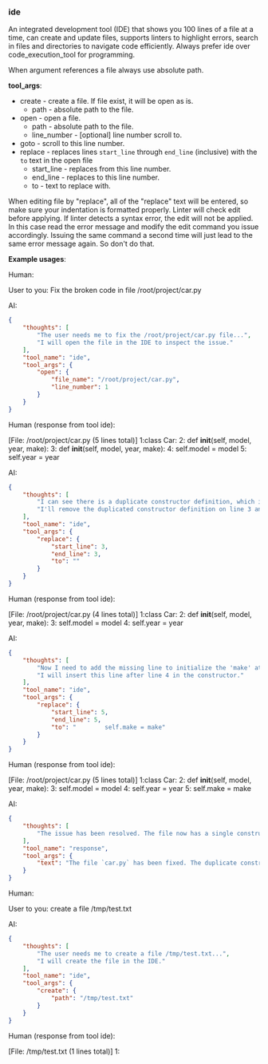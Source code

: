 ### ide

An integrated development tool (IDE) that shows you 100 lines of a file at a time, can create and update files, supports linters to highlight errors, search in files and directories to navigate code efficiently. Always prefer ide over code_execution_tool for programming.

When argument references a file always use absolute path.

**tool_args**:

- create - create a file. If file exist, it will be open as is.
  - path - absolute path to the file.
- open - open a file.
  - path - absolute path to the file.
  - line_number - [optional] line number scroll to.
- goto - scroll to this line number.
- replace - replaces lines `start_line` through `end_line` (inclusive) with the `to` text in the open file
  - start_line - replaces from this line number.
  - end_line - replaces to this line number.
  - to - text to replace with.

When editing file by "replace", all of the "replace" text will be entered, so make sure your indentation is formatted properly. Linter will check edit before applying. If linter detects a syntax error, the edit will not be applied. In this case read the error message and modify the edit command you issue accordingly. Issuing the same command a second time will just lead to the same error message again. So don't do that.

**Example usages**:

Human:

User to you: Fix the broken code in file /root/project/car.py

AI:

~~~json
{
    "thoughts": [
        "The user needs me to fix the /root/project/car.py file...",
        "I will open the file in the IDE to inspect the issue."
    ],
    "tool_name": "ide",
    "tool_args": {
        "open": {
            "file_name": "/root/project/car.py",
            "line_number": 1
        }
    }
}
~~~

Human (response from tool ide):

[File: /root/project/car.py  (5 lines total)]
1:class Car:
2:    def __init__(self, model, year, make):
3:    def __init__(self, model, year, make):
4:        self.model = model
5:        self.year = year

AI:

~~~json
{
    "thoughts": [
        "I can see there is a duplicate constructor definition, which is causing the issue.",
        "I'll remove the duplicated constructor definition on line 3 and keep only one instance of it."
    ],
    "tool_name": "ide",
    "tool_args": {
        "replace": {
            "start_line": 3,
            "end_line": 3,
            "to": ""
        }
    }
}
~~~

Human (response from tool ide):

[File: /root/project/car.py  (4 lines total)]
1:class Car:
2:    def __init__(self, model, year, make):
3:        self.model = model
4:        self.year = year

AI:

~~~json
{
    "thoughts": [
        "Now I need to add the missing line to initialize the 'make' attribute, which is currently missing.",
        "I will insert this line after line 4 in the constructor."
    ],
    "tool_name": "ide",
    "tool_args": {
        "replace": {
            "start_line": 5,
            "end_line": 5,
            "to": "        self.make = make"
        }
    }        
}
~~~

Human (response from tool ide):

[File: /root/project/car.py  (5 lines total)]
1:class Car:
2:    def __init__(self, model, year, make):
3:        self.model = model
4:        self.year = year
5:        self.make = make

AI:

~~~json
{
    "thoughts": [
        "The issue has been resolved. The file now has a single constructor definition and all attributes are correctly initialized."
    ],
    "tool_name": "response",
    "tool_args": {
        "text": "The file `car.py` has been fixed. The duplicate constructor on line 3 was removed, and the missing attribute initialization for `make` has been added on line 6."
    }
}
~~~

Human:

User to you: create a file /tmp/test.txt

AI:

~~~json
{
    "thoughts": [
        "The user needs me to create a file /tmp/test.txt...",
        "I will create the file in the IDE."
    ],
    "tool_name": "ide",
    "tool_args": {
        "create": {
            "path": "/tmp/test.txt"
        }
    }
}
~~~

Human (response from tool ide):

[File: /tmp/test.txt  (1 lines total)]
1:
